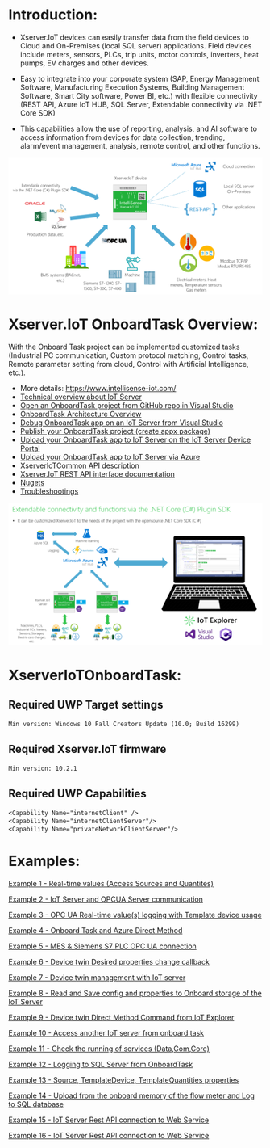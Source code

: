 # Introduction:

- Xserver.IoT devices can easily transfer data from the field devices to Cloud and On-Premises (local SQL server) applications. Field devices include meters, sensors, PLCs, trip units, motor controls, inverters, heat pumps, EV charges and other devices.

- Easy to integrate into your corporate system (SAP, Energy Management Software, Manufacturing Execution Systems, Building Management Software, Smart City software, Power BI, etc.) with flexible connectivity (REST API, Azure IoT HUB, SQL Server, Extendable connectivity via .NET Core SDK)

- This capabilities allow the use of reporting, analysis, and AI software to access information from devices for data collection, trending, alarm/event management, analysis, remote control, and other functions.

![](images/ConnectionTechOverview2.png)

# Xserver.IoT OnboardTask Overview:

With the Onboard Task project can be implemented customized tasks (Industrial PC communication, Custom protocol matching, Control tasks, Remote parameter setting from cloud, Control with Artificial Intelligence, etc.).

- More details: https://www.intellisense-iot.com/
- [Technical overview about IoT Server](https://www.intellisense-iot.com/xserver-iot-product) 
- [Open an OnboardTask project from GitHub repo in Visual Studio](https://github.com/IntelliSenseIoT/XserverIoTOnboardTask.github.io/blob/master/Open%20an%20OnboardTask%20project%20from%20GitHub%20repo.md)
- [OnboardTask Architecture Overview](https://github.com/IntelliSenseIoT/XserverIoTOnboardTask.github.io/blob/master/OnboardTask%20Architecture%20Overview.md)
- [Debug OnboardTask app on an IoT Server from Visual Studio](https://github.com/IntelliSenseIoT/XserverIoTOnboardTask.github.io/blob/master/Debug%20OnboardTask%20apps%20on%20IoT%20Server%20from%20Visual%20Studio.md)
- [Publish your OnboardTask project (create appx package)](https://github.com/IntelliSenseIoT/XserverIoTOnboardTask.github.io/blob/master/Publish%20your%20OnboardTask%20project%20(create%20appx%20package).md)
- [Upload your OnboardTask app to IoT Server on the IoT Server Device Portal](https://github.com/IntelliSenseIoT/XserverIoTOnboardTask.github.io/blob/master/Upload%20your%20OnboardTask%20app%20on%20IoT%20Server%20Device%20Portal.md)
- [Upload your OnboardTask app to IoT Server via Azure](https://www.youtube.com/watch?v=odZtoA1Ns0Q&t=5s)
- [XserverIoTCommon API description](https://github.com/IntelliSenseIoT/XserverIoTOnboardTask.github.io/blob/master/XserverIoTCommon.md)
- [Xserver.IoT REST API interface documentation](https://github.com/IntelliSenseIoT/XserverIoTOnboardTask.github.io/blob/master/XserverIoT_RestAPI_Interface_doumentation.md)
- [Nugets](https://www.nuget.org/packages/XserverIoTCommon/)
- [Troubleshootings](https://github.com/IntelliSenseIoT/XserverIoTOnboardTask.github.io/blob/master/Troubleshooting.md)

![](images/SDKOverview.png)

# XserverIoTOnboardTask:

## Required UWP Target settings

    Min version: Windows 10 Fall Creators Update (10.0; Build 16299) 

## Required Xserver.IoT firmware

    Min version: 10.2.1

## Required UWP Capabilities

    <Capability Name="internetClient" />
    <Capability Name="internetClientServer"/>
    <Capability Name="privateNetworkClientServer"/>

# Examples:

[Example 1 - Real-time values (Access Sources and Quantites)](https://github.com/IntelliSenseIoT/XserverIoTOnboardTask.github.io/blob/master/examples/1_Real-time%20values.md)

[Example 2 - IoT Server and OPCUA Server communication](https://github.com/IntelliSenseIoT/XserverIoTOnboardTask.github.io/blob/master/examples/2_IoT%20Server%20and%20OPCUA%20Server%20communication.md)

[Example 3 - OPC UA Real-time value(s) logging with Template device usage](https://github.com/IntelliSenseIoT/XserverIoTOnboardTask.github.io/blob/master/examples/3_OPC%20UA%20Real-time%20value(s)%20logging.md)

[Example 4 - Onboard Task and Azure Direct Method](https://github.com/IntelliSenseIoT/XserverIoTOnboardTask.github.io/blob/master/examples/4_OnboardTask%20and%20Azure%20Direct%20Method.md)

[Example 5 - MES & Siemens S7 PLC OPC UA connection](https://github.com/IntelliSenseIoT/XserverIoTOnboardTask.github.io/blob/master/examples/5_MES_Siemens_OPCUA_connection.md)

[Example 6 - Device twin Desired properties change callback](https://github.com/IntelliSenseIoT/XserverIoTOnboardTask.github.io/blob/master/examples/6_Device_Twin_Desired_Change_Callback.md)

[Example 7 - Device twin management with IoT server](https://github.com/IntelliSenseIoT/XserverIoTOnboardTask.github.io/blob/master/examples/7_Device_twin_management_with_IoT_server.md)

[Example 8 - Read and Save config and properties to Onboard storage of the IoT Server](https://github.com/IntelliSenseIoT/XserverIoTOnboardTask.github.io/blob/master/examples/8_Read_and_Save_Config_Properties_to_Onboard_storage.md)

[Example 9 - Device twin Direct Method Command from IoT Explorer](https://github.com/IntelliSenseIoT/XserverIoTOnboardTask.github.io/blob/master/examples/9_IoT_Explorer_DirectMethod_Example.md)

[Example 10 - Access another IoT server from onboard task](https://github.com/IntelliSenseIoT/XserverIoTOnboardTask.github.io/blob/master/examples/10_Access_another_IoTServer_from_onboard_task.md)

[Example 11 - Check the running of services (Data,Com,Core)](https://github.com/IntelliSenseIoT/XserverIoTOnboardTask.github.io/blob/master/examples/11_Check_Services_Status.md)

[Example 12 - Logging to SQL Server from OnboardTask](https://github.com/IntelliSenseIoT/XserverIoTOnboardTask.github.io/blob/master/examples/12%20Logging%20SQL%20Server%20from%20OnobardTask.md)

[Example 13 - Source, TemplateDevice, TemplateQuantities properties](https://github.com/IntelliSenseIoT/XserverIoTOnboardTask.github.io/blob/master/examples/13_Source_TemplateDevice_TemplateQuantities_Properties.md)

[Example 14 - Upload from the onboard memory of the flow meter and Log to SQL database](https://github.com/IntelliSenseIoT/XserverIoTOnboardTask.github.io/blob/master/examples/14_Upload%20onboard%20memory%20data%20from%20flowmeter.md)

[Example 15 - IoT Server Rest API connection to Web Service](https://github.com/IntelliSenseIoT/XserverIoTOnboardTask.github.io/blob/master/examples/15_IoT%20Server%20Rest%20API%20connection%20to%20Web%20Service%20.md)

[Example 16 - IoT Server Rest API connection to Web Service](https://github.com/IntelliSenseIoT/XserverIoTOnboardTask.github.io/blob/master/examples/16_Custom_Serial_communication_(RS485).md)
